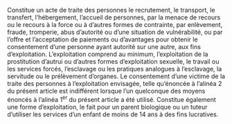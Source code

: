 Constitue un acte de traite des personnes le recrutement, le transport, le transfert, l’hébergement, l’accueil de personnes, par la menace de recours ou le recours à la force ou à d’autres formes de contrainte, par enlèvement, fraude, tromperie, abus d’autorité ou d’une situation de vulnérabilité, ou par l’offre et l’acceptation de paiements ou d’avantages pour obtenir le consentement d’une personne ayant autorité sur une autre, aux fins d’exploitation.
L’exploitation comprend au minimum, l’exploitation de la prostitution d’autrui ou d’autres formes d’exploitation sexuelle, le travail ou les services forcés, l’esclavage ou les pratiques analogues à l’esclavage, la servitude ou le prélèvement d’organes.
Le consentement d’une victime de la traite des personnes à l’exploitation envisagée, telle qu’énoncée à l’alinéa 2 du présent article est indifférent lorsque l’un quelconque des moyens énoncés à l’alinéa 1<sup>er</sup> du présent article a été utilisé.
Constitue également une forme d’exploitation, le fait pour un parent biologique ou un tuteur d’utiliser les services d’un enfant de moins de 14 ans à des fins lucratives.